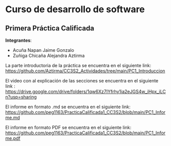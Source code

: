 # Curso de desarrollo de software
## Primera Práctica Calificada
**Integrantes**:

- Acuña Napan Jaime Gonzalo
- Zuñiga Chicaña Alejandra Aztirma 

La parte introductoria de la práctica se encuentra en el siguiente link:
https://github.com/Aztirma/CC3S2_Actividades/tree/main/PC1_Introduccion

El video con al explicación de las secciones se encuentra en el siguiente link :
https://drive.google.com/drive/folders/1qw6Xz7IYfrhy1ia2eJGS4w_iHpx_iLCn?usp=sharing

El informe en formato .md se encuentra en el siguiente link:
https://github.com/peg1163/PracticaCalificada1_CC3S2/blob/main/PC1_Informe.md

El informe en formato PDF se encuentra en el siguiente link:
https://github.com/peg1163/PracticaCalificada1_CC3S2/blob/main/PC1_Informe.pdf
